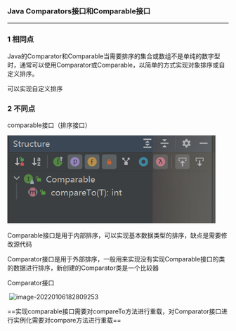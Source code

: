 ### Java Comparators接口和Comparable接口

---

### 1 相同点

Java的Comparator和Comparable当需要排序的集合或数组不是单纯的数字型时，通常可以使用Comparator或Comparable，以简单的方式实现对象排序或自定义排序。

可以实现自定义排序

### 2 不同点

comparable接口（排序接口）

![image-20220106182420213](PIC/image-20220106182420213.png)

Comparable接口是用于内部排序，可以实现基本数据类型的排序，缺点是需要修改源代码

Comparator接口是用于外部排序，一般用来实现没有实现Comparable接口的类的数据进行排序，新创建的Comparator类是一个比较器

Comparator接口

​	![image-20220106182809253](C:/Users/hp/AppData/Roaming/Typora/typora-user-images/image-20220106182809253.png)

==实现comparable接口需要对compareTo方法进行重载，对Comparator接口进行实例化需要对compare方法进行重载==















